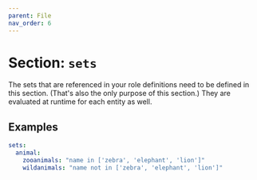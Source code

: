 ```yaml
---
parent: File
nav_order: 6
---
```


# Section: `sets`

The sets that are referenced in your role definitions need to be defined in
this section. (That's also the only purpose of this section.) They are
evaluated at runtime for each entity as well.

## Examples

```yaml
sets:
  animal:
    zooanimals: "name in ['zebra', 'elephant', 'lion']"
    wildanimals: "name not in ['zebra', 'elephant', 'lion']"
```
